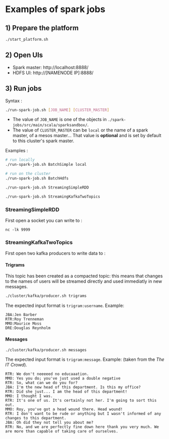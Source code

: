 
# Examples of spark jobs

## 1) Prepare the platform

```bash
./start_platform.sh
```


## 2) Open UIs

* Spark master: http://localhost:8888/
* HDFS UI: http://[NAMENODE IP]:8888/


## 3) Run jobs

Syntax :

```bash
./run-spark-job.sh [JOB_NAME] [CLUSTER_MASTER]
```

* The value of `JOB_NAME` is one of the objects in
    `./spark-jobs/src/main/scala/sparksandbox/`.
* The value of `CLUSTER_MASTER` can be `local` or the name of a
  spark master, of a mesos master... That value is **optional**
  and is set by default to this cluster's spark master.

Examples :

```bash
# run locally
./run-spark-job.sh BatchSimple local

# run on the cluster
./run-spark-job.sh BatchHdfs

./run-spark-job.sh StreamingSimpleRDD

./run-spark-job.sh StreamingKafkaTwoTopics

```


### StreamingSimpleRDD

First open a socket you can write to :
```
nc -lk 9999
```

### StreamingKafkaTwoTopics

First open two kafka producers to write data to :

#### Trigrams

This topic has been created as a compacted topic: this means that changes
to the names of users will be streamed directly and used immediatly
in new messages.

```bash
./cluster/kafka/producer.sh trigrams
```

The expected input format is `trigram:username`. Example:
```
JBA:Jen Barber
RTR:Roy Trenneman
MMO:Maurice Moss
DRE:Douglas Reynholm
```

#### Messages

```bash
./cluster/kafka/producer.sh messages
```

The expected input format is `trigram:message`. Example:
(taken from the *The IT Crowd*).

```
RTR: We don't neeeeed no educaaation.
MMO: Yes you do; you've just used a double negative
RTR: So, what can we do you for?
JBA: I'm the new head of this department. Is this my office?
RTR: Did she just... I am the head of this department!
MMO: I thought I was.
RTR: It's one of us. It's certainly not her. I'm going to sort this out.
MMO: Roy, you've got a head wound there. Head wound!
RTR: I don't want to be rude or anything but I wasn't informed of any changes to this department.
JBA: Oh did they not tell you about me?
RTR: No, and we are perfectly fine down here thank you very much. We are more than capable of taking care of ourselves.
```
